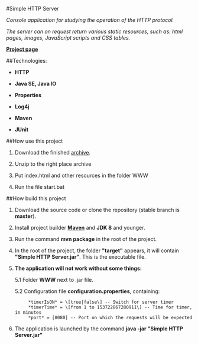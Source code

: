 #Simple HTTP Server

*Console application for studying the operation of the HTTP protocol.*

*The server can on request return various static resources, such as: html pages, images, JavaScript scripts and CSS tables.*

[**Project page**](http://blog.ibeetle.info/p/simple-http-server.html "Simple HTTP Server")

##Technologies:

- **HTTP**

- **Java SE, Java IO**

- **Properties**

- **Log4j**

- **Maven**

- **JUnit**

##How use this project
1. Download the finished [archive](https://bitbucket.org/IlyaBeetle/simple-http-server/downloads/simple-http-server.zip "simple-http-server.zip").
 
2. Unzip to the right place archive
 
3. Put index.html and other resources in the folder WWW

4. Run the file start.bat


##How build this project

1. Download the source code or clone the repository (stable branch is **master**).

2. Install project builder [**Maven**](https://maven.apache.org/ "Apache Maven Project") and **JDK 8** and younger.

3. Run the command **mvn package** in the root of the project.

4. In the root of the project, the folder **"target"** appears, it will contain **"Simple HTTP Server.jar"**. This is the executable file.

5. **The application will not work without some things:**

	5.1 Folder **WWW** next to .jar file. 
	
	5.2 Configuration file **configuration.properties**, containing: 
	
			*timerIsON* = \[true|false\] -- Switch for server timer
			*timerTime* = \[from 1 to 153722867280911\] -- Time for timer, in minutes
			*port* = [8080] -- Port on which the requests will be expected
	
6. The application is launched by the command **java -jar "Simple HTTP Server.jar"**
